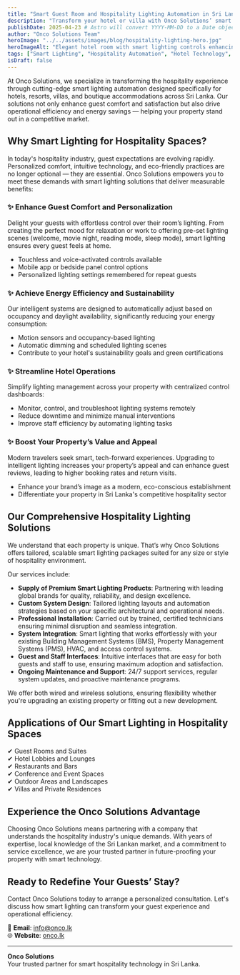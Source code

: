 ```yaml
---
title: "Smart Guest Room and Hospitality Lighting Automation in Sri Lanka"
description: "Transform your hotel or villa with Onco Solutions’ smart lighting systems. Improve guest comfort, save energy, and modernize operations across Sri Lanka."
publishDate: 2025-04-23 # Astro will convert YYYY-MM-DD to a Date object
author: "Onco Solutions Team"
heroImage: "../../assets/images/blog/hospitality-lighting-hero.jpg"
heroImageAlt: "Elegant hotel room with smart lighting controls enhancing guest experience"
tags: ["Smart Lighting", "Hospitality Automation", "Hotel Technology", "Guest Experience", "Energy Efficiency", "Sri Lanka", "Smart Hotel"]
isDraft: false
---
```



At Onco Solutions, we specialize in transforming the hospitality experience through cutting-edge smart lighting automation designed specifically for hotels, resorts, villas, and boutique accommodations across Sri Lanka. Our solutions not only enhance guest comfort and satisfaction but also drive operational efficiency and energy savings — helping your property stand out in a competitive market.

## Why Smart Lighting for Hospitality Spaces?

In today's hospitality industry, guest expectations are evolving rapidly. Personalized comfort, intuitive technology, and eco-friendly practices are no longer optional — they are essential. Onco Solutions empowers you to meet these demands with smart lighting solutions that deliver measurable benefits:

### ✨ Enhance Guest Comfort and Personalization

Delight your guests with effortless control over their room’s lighting. From creating the perfect mood for relaxation or work to offering pre-set lighting scenes (welcome, movie night, reading mode, sleep mode), smart lighting ensures every guest feels at home.

- Touchless and voice-activated controls available  
- Mobile app or bedside panel control options  
- Personalized lighting settings remembered for repeat guests  

### ✨ Achieve Energy Efficiency and Sustainability

Our intelligent systems are designed to automatically adjust based on occupancy and daylight availability, significantly reducing your energy consumption:

- Motion sensors and occupancy-based lighting  
- Automatic dimming and scheduled lighting scenes  
- Contribute to your hotel's sustainability goals and green certifications  

### ✨ Streamline Hotel Operations

Simplify lighting management across your property with centralized control dashboards:

- Monitor, control, and troubleshoot lighting systems remotely  
- Reduce downtime and minimize manual interventions  
- Improve staff efficiency by automating lighting tasks  

### ✨ Boost Your Property’s Value and Appeal

Modern travelers seek smart, tech-forward experiences. Upgrading to intelligent lighting increases your property’s appeal and can enhance guest reviews, leading to higher booking rates and return visits.

- Enhance your brand’s image as a modern, eco-conscious establishment  
- Differentiate your property in Sri Lanka's competitive hospitality sector  

## Our Comprehensive Hospitality Lighting Solutions

We understand that each property is unique. That’s why Onco Solutions offers tailored, scalable smart lighting packages suited for any size or style of hospitality environment.

Our services include:

- **Supply of Premium Smart Lighting Products**: Partnering with leading global brands for quality, reliability, and design excellence.  
- **Custom System Design**: Tailored lighting layouts and automation strategies based on your specific architectural and operational needs.  
- **Professional Installation**: Carried out by trained, certified technicians ensuring minimal disruption and seamless integration.  
- **System Integration**: Smart lighting that works effortlessly with your existing Building Management Systems (BMS), Property Management Systems (PMS), HVAC, and access control systems.  
- **Guest and Staff Interfaces**: Intuitive interfaces that are easy for both guests and staff to use, ensuring maximum adoption and satisfaction.  
- **Ongoing Maintenance and Support**: 24/7 support services, regular system updates, and proactive maintenance programs.  

We offer both wired and wireless solutions, ensuring flexibility whether you're upgrading an existing property or fitting out a new development.

## Applications of Our Smart Lighting in Hospitality Spaces

✔ Guest Rooms and Suites  
✔ Hotel Lobbies and Lounges  
✔ Restaurants and Bars  
✔ Conference and Event Spaces  
✔ Outdoor Areas and Landscapes  
✔ Villas and Private Residences  

## Experience the Onco Solutions Advantage

Choosing Onco Solutions means partnering with a company that understands the hospitality industry's unique demands. With years of expertise, local knowledge of the Sri Lankan market, and a commitment to service excellence, we are your trusted partner in future-proofing your property with smart technology.

## Ready to Redefine Your Guests’ Stay?

Contact Onco Solutions today to arrange a personalized consultation. Let's discuss how smart lighting can transform your guest experience and operational efficiency.

📧 **Email**: info@onco.lk  
🌐 **Website**: [onco.lk](https://onco.lk)

---

**Onco Solutions**  
Your trusted partner for smart hospitality technology in Sri Lanka.

